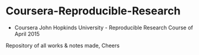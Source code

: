 # Coursera-Reproducible-Research
* Coursera John Hopkinds University - Reproducible Research Course of April 2015

Repository of all works & notes made, Cheers